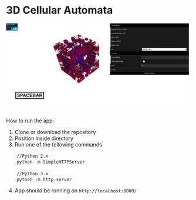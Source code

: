 # 3D Cellular Automata

![Alt text](preview.png?raw=true "Preview")

How to run the app:
1. Clone or download the repository
2. Position inside directory
3. Run one of the following commands
```
    //Python 2.x
    python -m SimpleHTTPServer

    //Python 3.x
    python -m http.server
```
4. App should be running on
```http://localhost:8000/```